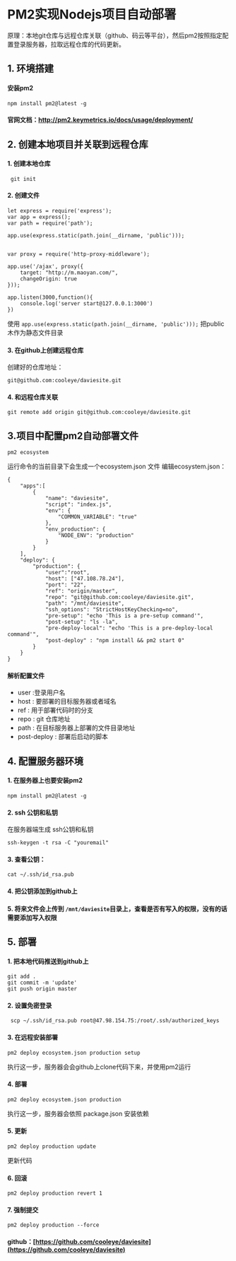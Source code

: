 # PM2实现Nodejs项目自动部署


原理：本地git仓库与远程仓库关联（github、码云等平台），然后pm2按照指定配置登录服务器，拉取远程仓库的代码更新。
    
  
## 1. 环境搭建
#### 安装pm2
```
npm install pm2@latest -g
```
#### 官网文档：http://pm2.keymetrics.io/docs/usage/deployment/


## 2. 创建本地项目并关联到远程仓库
    
#### 1. 创建本地仓库
` git init`
#### 2. 创建文件
```
let express = require('express');
var app = express();
var path = require('path');

app.use(express.static(path.join(__dirname, 'public')));


var proxy = require('http-proxy-middleware');

app.use('/ajax', proxy({
    target: "http://m.maoyan.com/",
    changeOrigin: true
}));

app.listen(3000,function(){
    console.log('server start@127.0.0.1:3000')
})
```
使用 `app.use(express.static(path.join(__dirname, 'public')));`
把public木作为静态文件目录

#### 3. 在github上创建远程仓库

创建好的仓库地址：
```
git@github.com:cooleye/daviesite.git
```
#### 4. 和远程仓库关联

```
git remote add origin git@github.com:cooleye/daviesite.git
```

## 3.项目中配置pm2自动部署文件

```
pm2 ecosystem
```
运行命令的当前目录下会生成一个ecosystem.json 文件
编辑ecosystem.json：
```
{
    "apps":[
        {
            "name": "daviesite", 
            "script": "index.js", 
            "env": {
                "COMMON_VARIABLE": "true"
            },
            "env_production": {
                "NODE_ENV": "production" 
            }
        }
    ],
    "deploy": {
        "production": {
            "user":"root",
            "host": ["47.108.78.24"],
            "port": "22",
            "ref": "origin/master",
            "repo": "git@github.com:cooleye/daviesite.git",
            "path": "/mnt/daviesite",
            "ssh_options": "StrictHostKeyChecking=no",
            "pre-setup": "echo 'This is a pre-setup command'",
            "post-setup": "ls -la",
            "pre-deploy-local": "echo 'This is a pre-deploy-local command'",
            "post-deploy" : "npm install && pm2 start 0"
        }
    }
}
```

#### 解析配置文件
- user :登录用户名
- host : 要部署的目标服务器或者域名
- ref : 用于部署代码时的分支
- repo : git 仓库地址
- path : 在目标服务器上部署的文件目录地址
- post-deploy : 部署后启动的脚本

## 4. 配置服务器环境
#### 1. 在服务器上也要安装pm2
```
npm install pm2@latest -g
```
#### 2. ssh 公钥和私钥
在服务器端生成 ssh公钥和私钥
```
ssh-keygen -t rsa -C "youremail"
```
#### 3. 查看公钥：
```
cat ~/.ssh/id_rsa.pub
```
#### 4. 把公钥添加到github上

#### 5. 将来文件会上传到 `/mnt/daviesite`目录上，查看是否有写入的权限，没有的话需要添加写入权限


## 5. 部署
#### 1. 把本地代码推送到github上
```
git add .
git commit -m 'update'
git push origin master
```
#### 2. 设置免密登录
```
 scp ~/.ssh/id_rsa.pub root@47.98.154.75:/root/.ssh/authorized_keys
```
#### 3. 在远程安装部署
```
pm2 deploy ecosystem.json production setup
```
执行这一步，服务器会会github上clone代码下来，并使用pm2运行
#### 4. 部署
```
pm2 deploy ecosystem.json production
```
执行这一步，服务器会依照 package.json 安装依赖
#### 5. 更新
```
pm2 deploy production update
```
更新代码

#### 6. 回滚
```
pm2 deploy production revert 1
```

#### 7. 强制提交 
```
pm2 deploy production --force
```

#### github：[https://github.com/cooleye/daviesite](https://github.com/cooleye/daviesite)